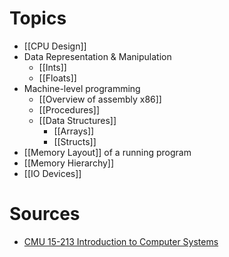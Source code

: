 # Topics
- [[CPU Design]]
- Data Representation & Manipulation
	- [[Ints]]
	- [[Floats]]
- Machine-level programming
	- [[Overview of assembly x86]]
	- [[Procedures]]
	- [[Data Structures]]
		- [[Arrays]]
		- [[Structs]]
- [[Memory Layout]] of a running program
- [[Memory Hierarchy]]
- [[IO Devices]]

# Sources
- [CMU 15-213 Introduction to Computer Systems](https://scs.hosted.panopto.com/Panopto/Pages/Sessions/List.aspx#folderID=%22b96d90ae-9871-4fae-91e2-b1627b43e25e%22)
